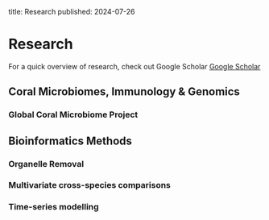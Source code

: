 title: Research
published: 2024-07-26

# Research

For a quick overview of research, check out Google Scholar
[Google Scholar](https://scholar.google.com/citations?user=bMhl-ZgAAAAJ&hl=en)

## Coral Microbiomes, Immunology & Genomics

### Global Coral Microbiome Project

## Bioinformatics Methods

### Organelle Removal

### Multivariate cross-species comparisons

### Time-series modelling
